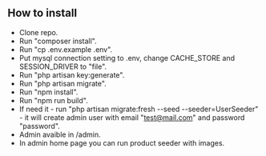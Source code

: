 ## How to install

- Clone repo.
- Run "composer install".
- Run "cp .env.example .env".
- Put mysql connection setting to .env, change CACHE_STORE and SESSION_DRIVER to "file".
- Run "php artisan key:generate".
- Run "php artisan migrate".
- Run "npm install".
- Run "npm run build".
- If need it - run "php artisan migrate:fresh --seed --seeder=UserSeeder" - it will create admin user with email "test@mail.com" and password "password".
- Admin avaible in /admin.
- In admin home page you can run product seeder with images.


